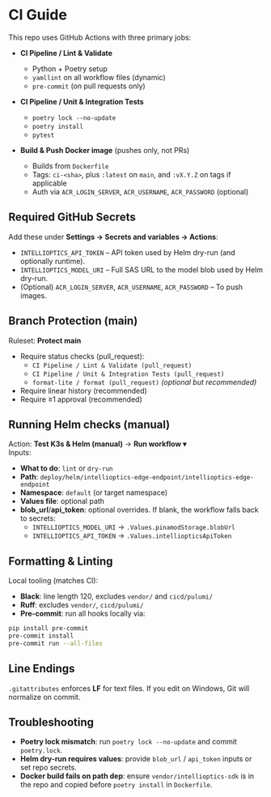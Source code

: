 # CI Guide

This repo uses GitHub Actions with three primary jobs:

- **CI Pipeline / Lint & Validate**  
  - Python + Poetry setup
  - `yamllint` on all workflow files (dynamic)
  - `pre-commit` (on pull requests only)

- **CI Pipeline / Unit & Integration Tests**
  - `poetry lock --no-update`
  - `poetry install`
  - `pytest`

- **Build & Push Docker image** (pushes only, not PRs)
  - Builds from `Dockerfile`
  - Tags: `ci-<sha>`, plus `:latest` on `main`, and `:vX.Y.Z` on tags if applicable
  - Auth via `ACR_LOGIN_SERVER`, `ACR_USERNAME`, `ACR_PASSWORD` (optional)

## Required GitHub Secrets

Add these under **Settings → Secrets and variables → Actions**:

- `INTELLIOPTICS_API_TOKEN` – API token used by Helm dry-run (and optionally runtime).
- `INTELLIOPTICS_MODEL_URI` – Full SAS URL to the model blob used by Helm dry-run.
- (Optional) `ACR_LOGIN_SERVER`, `ACR_USERNAME`, `ACR_PASSWORD` – To push images.

## Branch Protection (main)

Ruleset: **Protect main**
- Require status checks (pull_request):
  - `CI Pipeline / Lint & Validate (pull_request)`
  - `CI Pipeline / Unit & Integration Tests (pull_request)`
  - `format-lite / format (pull_request)` *(optional but recommended)*
- Require linear history (recommended)
- Require ≥1 approval (recommended)

## Running Helm checks (manual)

Action: **Test K3s & Helm (manual)** → **Run workflow ▾**  
Inputs:
- **What to do**: `lint` or `dry-run`
- **Path**: `deploy/helm/intellioptics-edge-endpoint/intellioptics-edge-endpoint`
- **Namespace**: `default` (or target namespace)
- **Values file**: optional path
- **blob_url**/**api_token**: optional overrides. If blank, the workflow falls back to secrets:
  - `INTELLIOPTICS_MODEL_URI` → `.Values.pinamodStorage.blobUrl`
  - `INTELLIOPTICS_API_TOKEN` → `.Values.intelliopticsApiToken`

## Formatting & Linting

Local tooling (matches CI):
- **Black**: line length 120, excludes `vendor/` and `cicd/pulumi/`
- **Ruff**: excludes `vendor/`, `cicd/pulumi/`
- **Pre-commit**: run all hooks locally via:
```bash
pip install pre-commit
pre-commit install
pre-commit run --all-files
```

## Line Endings

`.gitattributes` enforces **LF** for text files. If you edit on Windows, Git will normalize on commit.

## Troubleshooting

- **Poetry lock mismatch**: run `poetry lock --no-update` and commit `poetry.lock`.
- **Helm dry-run requires values**: provide `blob_url` / `api_token` inputs or set repo secrets.
- **Docker build fails on path dep**: ensure `vendor/intellioptics-sdk` is in the repo and copied before `poetry install` in `Dockerfile`.